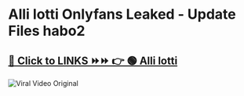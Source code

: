 
 # Alli lotti Onlyfans Leaked - Update Files habo2

## <h2><a href="https://clipsfans.com/Alli_lotti&ref=git">🔗 Click to LINKS ⏩⏩ 👉 🟢 Alli lotti </a></h2>

<a href="https://clipsfans.com/Alli_lotti&ref=git" rel="nofollow" data-target="animated-image.originalLink"><img src="https://i.ibb.co.com/xMMVF88/686577567.gif" alt="Viral Video Original" style="max-width: 100%; display: inline-block;" data-target="animated-image.originalImage"></a>


